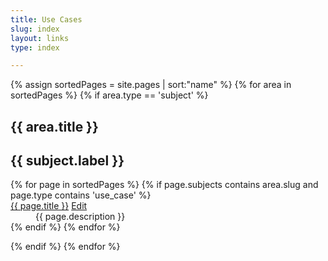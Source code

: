 ```yaml
---
title: Use Cases
slug: index
layout: links
type: index

---
```

{% assign sortedPages = site.pages | sort:"name" %}
{% for area in sortedPages %}
{% if area.type == 'subject' %}
<h2>{{ area.title }}</h2>
<dl>
<h2>{{ subject.label }}</h2>
<dl>
{% for page in sortedPages %}
{% if page.subjects contains area.slug and page.type contains 'use_case' %}
<dt>
  <a href="{{ page.website | escape }}">{{ page.title }}</a>
  <a href="{{site.repourl}}/edit/{{ site.repobranch }}/use_cases/{{page.name}}"
     class="btn btn-default btn-xs" role="button">
    <span class="glyphicon glyphicon-edit"></span> Edit</a>
</dt>
<dd>{{ page.description }}</dd>
{% endif %}
{% endfor %}
</dl>
{% endif %}
{% endfor %}
